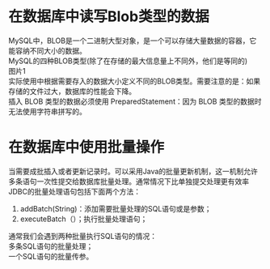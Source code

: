 # 在数据库中读写Blob类型的数据
MySQL中，BLOB是一个二进制大型对象，是一个可以存储大量数据的容器，它能容纳不同大小的数据。  
MySQL的四种BLOB类型(除了在存储的最大信息量上不同外，他们是等同的)  
图片1  
实际使用中根据需要存入的数据大小定义不同的BLOB类型。需要注意的是：如果存储的文件过大，数据库的性能会下降。  
插入 BLOB 类型的数据必须使用 PreparedStatement：因为 BLOB 类型的数据时无法使用字符串拼写的。  

# 在数据库中使用批量操作
当需要成批插入或者更新记录时。可以采用Java的批量更新机制，这一机制允许多条语句一次性提交给数据库批量处理。通常情况下比单独提交处理更有效率  
JDBC的批量处理语句包括下面两个方法：  
1. addBatch(String)：添加需要批量处理的SQL语句或是参数；  
2. executeBatch（）；执行批量处理语句；  

通常我们会遇到两种批量执行SQL语句的情况：  
多条SQL语句的批量处理；  
一个SQL语句的批量传参。  

